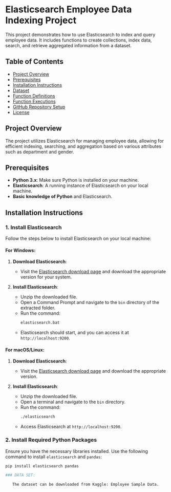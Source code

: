 
# Elasticsearch Employee Data Indexing Project

This project demonstrates how to use Elasticsearch to index and query employee data. It includes functions to create collections, index data, search, and retrieve aggregated information from a dataset.

## Table of Contents

- [Project Overview](#project-overview)
- [Prerequisites](#prerequisites)
- [Installation Instructions](#installation-instructions)
- [Dataset](#dataset)
- [Function Definitions](#function-definitions)
- [Function Executions](#function-executions)
- [GitHub Repository Setup](#github-repository-setup)
- [License](#license)

## Project Overview

The project utilizes Elasticsearch for managing employee data, allowing for efficient indexing, searching, and aggregation based on various attributes such as department and gender.

## Prerequisites

- **Python 3.x**: Make sure Python is installed on your machine.
- **Elasticsearch**: A running instance of Elasticsearch on your local machine.
- **Basic knowledge of Python** and Elasticsearch.

## Installation Instructions

### 1. Install Elasticsearch

Follow the steps below to install Elasticsearch on your local machine:

#### For Windows:

1. **Download Elasticsearch**:
   - Visit the [Elasticsearch download page](https://www.elastic.co/downloads/elasticsearch) and download the appropriate version for your system.

2. **Install Elasticsearch**:
   - Unzip the downloaded file.
   - Open a Command Prompt and navigate to the `bin` directory of the extracted folder.
   - Run the command:
     ```bash
     elasticsearch.bat
     ```
   - Elasticsearch should start, and you can access it at `http://localhost:9200`.

#### For macOS/Linux:

1. **Download Elasticsearch**:
   - Visit the [Elasticsearch download page](https://www.elastic.co/downloads/elasticsearch) and download the appropriate version.

2. **Install Elasticsearch**:
   - Unzip the downloaded file.
   - Open a terminal and navigate to the `bin` directory.
   - Run the command:
     ```bash
     ./elasticsearch
     ```
   - Access Elasticsearch at `http://localhost:9200`.

### 2. Install Required Python Packages

Ensure you have the necessary libraries installed. Use the following command to install `elasticsearch` and `pandas`:

```bash
pip install elasticsearch pandas

### DATA SET:

   The dataset can be downloaded from Kaggle: Employee Sample Data.
